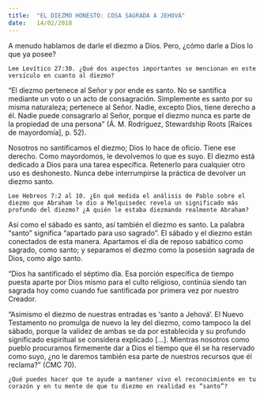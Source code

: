 ```yaml
---
title:  "EL DIEZMO HONESTO: COSA SAGRADA A JEHOVÁ"
date:   14/02/2018
---
```


A menudo hablamos de darle el diezmo a Dios. Pero, ¿cómo darle a Dios lo que ya posee?

`Lee Levítico 27:30. ¿Qué dos aspectos importantes se mencionan en este versículo en cuanto al diezmo?`

“El diezmo pertenece al Señor y por ende es santo. No se santifica mediante un voto o un acto de consagración. Simplemente es santo por su misma naturaleza; pertenece al Señor. Nadie, excepto Dios, tiene derecho a él. Nadie puede consagrarlo al Señor, porque el diezmo nunca es parte de la propiedad de una persona” (Á. M. Rodríguez, Stewardship Roots [Raíces de mayordomía], p. 52). 

Nosotros no santificamos el diezmo; Dios lo hace de oficio. Tiene ese derecho. Como mayordomos, le devolvemos lo que es suyo. El diezmo está dedicado a Dios para una tarea específica. Retenerlo para cualquier otro uso es deshonesto. Nunca debe interrumpirse la práctica de devolver un diezmo santo.

`Lee Hebreos 7:2 al 10. ¿En qué medida el análisis de Pablo sobre el diezmo que Abraham le dio a Melquisedec revela un significado más profundo del diezmo? ¿A quién le estaba diezmando realmente Abraham?`
 
Así como el sábado es santo, así también el diezmo es santo. La palabra “santo” significa “apartado para uso sagrado”. El sábado y el diezmo están conectados de esta manera. Apartamos el día de reposo sabático como sagrado, como santo; y separamos el diezmo como la posesión sagrada de Dios, como algo santo. 

“Dios ha santificado el séptimo día. Esa porción específica de tiempo puesta aparte por Dios mismo para el culto religioso, continúa siendo tan sagrada hoy como cuando fue santificada por primera vez por nuestro Creador. 

“Asimismo el diezmo de nuestras entradas es ‘santo a Jehová’. El Nuevo Testamento no promulga de nuevo la ley del diezmo, como tampoco la del sábado, porque la validez de ambas se da por establecida y su profundo significado espiritual se considera explicado [...]. Mientras nosotros como pueblo procuramos firmemente dar a Dios el tiempo que él se ha reservado como suyo, ¿no le daremos también esa parte de nuestros recursos que él reclama?” (CMC 70). 

`¿Qué puedes hacer que te ayude a mantener vivo el reconocimiento en tu corazón y en tu mente de que tu diezmo en realidad es “santo”?`